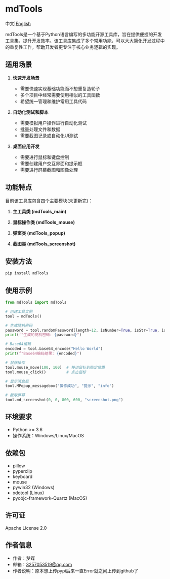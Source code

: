 # mdTools

中文|[English](README_EN.md)

mdTools是一个基于Python语言编写的多功能开源工具库，旨在提供便捷的开发工具集，提升开发效率。该工具库集成了多个常用功能，可以大大简化开发过程中的重复性工作，帮助开发者更专注于核心业务逻辑的实现。

## 适用场景

1. **快速开发场景**
   - 需要快速实现基础功能而不想重复造轮子
   - 多个项目中经常需要使用相似的工具函数
   - 希望统一管理和维护常用工具代码

2. **自动化测试和脚本**
   - 需要模拟用户操作进行自动化测试
   - 批量处理文件和数据
   - 需要截图记录或自动化UI测试

3. **桌面应用开发**
   - 需要进行鼠标和键盘控制
   - 需要创建用户交互界面和提示框
   - 需要进行屏幕截图和图像处理

## 功能特点

目前该工具库包含四个主要模块(未更新完)：

1. **主工具类 (mdTools_main)**

2. **鼠标操作类 (mdTools_mouse)**

3. **弹窗类 (mdTools_popup)**

4. **截图类 (mdTools_screenshot)**

## 安装方法

```bash
pip install mdTools
```

## 使用示例

```python
from mdTools import mdTools

# 创建工具实例
tool = mdTools()

# 生成随机密码
password = tool.randomPassword(length=12, isNumber=True, isStr=True, isNotation=True)
print(f"生成的随机密码: {password}")

# Base64编码
encoded = tool.base64_encode("Hello World")
print(f"Base64编码结果: {encoded}")

# 鼠标操作
tool.mouse_move(100, 100)  # 移动鼠标到指定位置
tool.mouse_click()         # 点击鼠标

# 显示消息框
tool.MPopup_messagebox("操作成功", "提示", "info")

# 截取屏幕
tool.md_screenshot(0, 0, 800, 600, "screenshot.png")
```

## 环境要求

- Python >= 3.6
- 操作系统：Windows/Linux/MacOS

## 依赖包

- pillow
- pyperclip
- keyboard
- mouse
- pywin32 (Windows)
- xdotool (Linux)
- pyobjc-framework-Quartz (MacOS)

## 许可证

Apache License 2.0

## 作者信息

- 作者：梦蝶
- 邮箱：3257053519@qq.com
- 作者说明：原本想上传pypi后来一直Error就之间上传到github了
